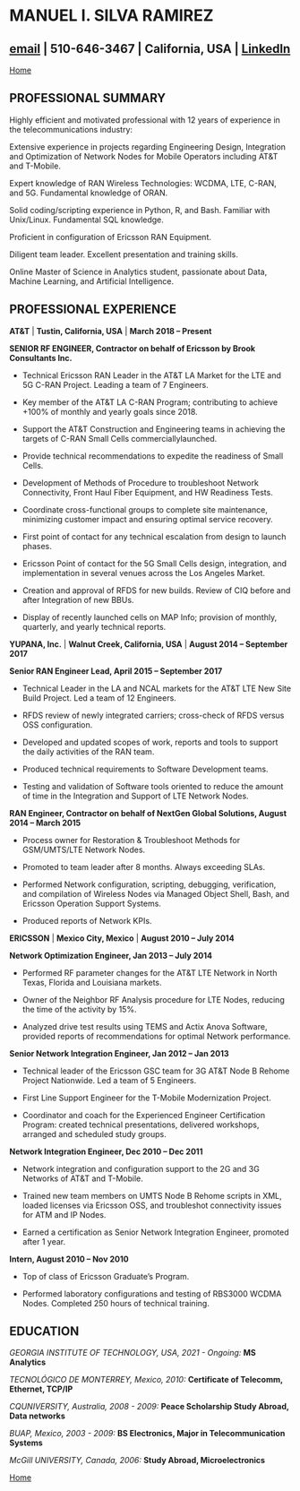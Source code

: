 #  MANUEL I. SILVA RAMIREZ 
## [email](manuel.isr@outlook.com)   |   510-646-3467   |  California, USA   |   [LinkedIn](https://www.linkedin.com/in/manuel-silva-ramirez/)


[Home](https://manuelsr26.github.io/)

## PROFESSIONAL SUMMARY

Highly efficient and motivated professional with 12 years of experience in the telecommunications industry:

Extensive experience in projects regarding Engineering Design, Integration and Optimization of Network Nodes for Mobile Operators including AT&T and T-Mobile.

Expert knowledge of RAN Wireless Technologies: WCDMA, LTE, C-RAN, and 5G. Fundamental knowledge of ORAN.

Solid coding/scripting experience in Python, R, and Bash. Familiar with Unix/Linux. Fundamental SQL knowledge. 

Proficient in configuration of Ericsson RAN Equipment.

Diligent team leader. Excellent presentation and training skills. 

Online Master of Science in Analytics student, passionate about Data, Machine Learning, and Artificial Intelligence.



## PROFESSIONAL EXPERIENCE


**AT&T** | **Tustin, California, USA** | **March 2018 – Present**

**SENIOR RF ENGINEER, Contractor on behalf of Ericsson by Brook Consultants Inc.**



- Technical Ericsson RAN Leader in the AT&T LA Market for the LTE and 5G C-RAN Project. Leading a team of 7 Engineers.

- Key member of the AT&T LA C-RAN Program; contributing to achieve +100% of monthly and yearly goals since 2018.

- Support the AT&T Construction and Engineering teams in achieving the targets of C-RAN Small Cells commerciallylaunched.

- Provide technical recommendations to expedite the readiness of Small Cells. 

- Development of Methods of Procedure to troubleshoot Network Connectivity, Front Haul Fiber Equipment, and HW Readiness Tests.

- Coordinate cross-functional groups to complete site maintenance, minimizing customer impact and ensuring optimal service recovery.

- First point of contact for any technical escalation from design to launch phases. 

- Ericsson Point of contact for the 5G Small Cells design, integration, and implementation in several venues across the Los Angeles Market.

- Creation and approval of RFDS for new builds. Review of CIQ before and after Integration of new BBUs.

- Display of recently launched cells on MAP Info; provision of monthly, quarterly, and yearly technical reports.



**YUPANA, Inc.** | **Walnut Creek, California, USA** | **August 2014 – September 2017**

**Senior RAN Engineer Lead, April 2015 – September 2017**


- Technical Leader in the LA and NCAL markets for the AT&T LTE New Site Build Project. Led a team of 12 Engineers.

- RFDS review of newly integrated carriers; cross-check of RFDS versus OSS configuration.

- Developed and updated scopes of work, reports and tools to support the daily activities of the RAN team.

- Produced technical requirements to Software Development teams. 

- Testing and validation of Software tools oriented to reduce the amount of time in the Integration and Support of LTE Network Nodes.


**RAN Engineer, Contractor on behalf of NextGen Global Solutions, August 2014 – March 2015**

- Process owner for Restoration & Troubleshoot Methods for GSM/UMTS/LTE Network Nodes.

- Promoted to team leader after 8 months. Always exceeding SLAs.

- Performed Network configuration, scripting, debugging, verification, and compilation of Wireless Nodes via Managed Object Shell, Bash, and Ericsson Operation Support Systems. 

- Produced reports of Network KPIs.


**ERICSSON** | **Mexico City, Mexico** | **August 2010 – July 2014**

**Network Optimization Engineer, Jan 2013 – July 2014**


- Performed RF parameter changes for the AT&T LTE Network in North Texas, Florida and Louisiana markets.

- Owner of the Neighbor RF Analysis procedure for LTE Nodes, reducing the time of the activity by 15%.

- Analyzed drive test results using TEMS and Actix Anova Software, provided reports of recommendations for optimal Network performance.


**Senior Network Integration Engineer, Jan 2012 – Jan 2013**

- Technical leader of the Ericsson GSC team for 3G AT&T Node B Rehome Project Nationwide. Led a team of 5 Engineers.

- First Line Support Engineer for the T-Mobile Modernization Project.

- Coordinator and coach for the Experienced Engineer Certification Program: created technical presentations, delivered workshops, arranged and scheduled study groups.


**Network Integration Engineer, Dec 2010 – Dec 2011**

- Network integration and configuration support to the 2G and 3G Networks of AT&T and T-Mobile.

- Trained new team members on UMTS Node B Rehome scripts in XML, loaded licenses via Ericsson OSS, and troubleshot connectivity issues for ATM and IP Nodes.

- Earned a certification as Senior Network Integration Engineer, promoted after 1 year.


**Intern, August 2010 – Nov 2010**

- Top of class of Ericsson Graduate’s Program.

- Performed laboratory configurations and testing of RBS3000 WCDMA Nodes. Completed 250 hours of technical training.


## EDUCATION

*GEORGIA INSTITUTE OF TECHNOLOGY, USA, 2021 - Ongoing:* 
**MS Analytics**


*TECNOLÓGICO DE MONTERREY, Mexico, 2010:*
**Certificate of Telecomm, Ethernet, TCP/IP**


*CQUNIVERSITY, Australia, 2008 - 2009:*
**Peace Scholarship Study Abroad, Data networks**


*BUAP, Mexico, 2003 - 2009:*
**BS Electronics, Major in Telecommunication Systems**


*McGill UNIVERSITY, Canada, 2006:*
**Study Abroad, Microelectronics**



[Home](https://manuelsr26.github.io/)
